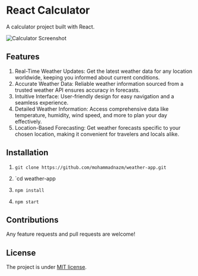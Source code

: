 # React Calculator

A calculator project built with React.

![Calculator Screenshot](https://i.imgur.com/O3CKScM.gif)

## Features

1. Real-Time Weather Updates: Get the latest weather data for any location worldwide, keeping you informed about current conditions.
2. Accurate Weather Data: Reliable weather information sourced from a trusted weather API ensures accuracy in forecasts.
3. Intuitive Interface: User-friendly design for easy navigation and a seamless experience.
4. Detailed Weather Information: Access comprehensive data like temperature, humidity, wind speed, and more to plan your day effectively.
5. Location-Based Forecasting: Get weather forecasts specific to your chosen location, making it convenient for travelers and locals alike.



## Installation

1. `git clone https://github.com/mohammadnazm/weather-app.git`

2. `cd weather-app

3. `npm install`

4. `npm start`

## Contributions

Any feature requests and pull requests are welcome!

## License

The project is under [MIT license](https://choosealicense.com/licenses/mit/).
